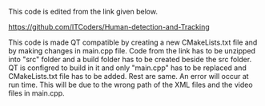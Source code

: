 This code is edited from the link given below.

https://github.com/ITCoders/Human-detection-and-Tracking

This code is made QT compatible by creating a new CMakeLists.txt file and by making changes in main.cpp file. Code from the link 
has to be unzipped into "src" folder and a build folder has to be created beside the src folder. QT is configred to build in it and
only "main.cpp" has to be replaced and CMakeLists.txt file has to be added. Rest are same. An error will occur at run time. This 
will be due to the wrong path of the XML files and the video files in main.cpp.

